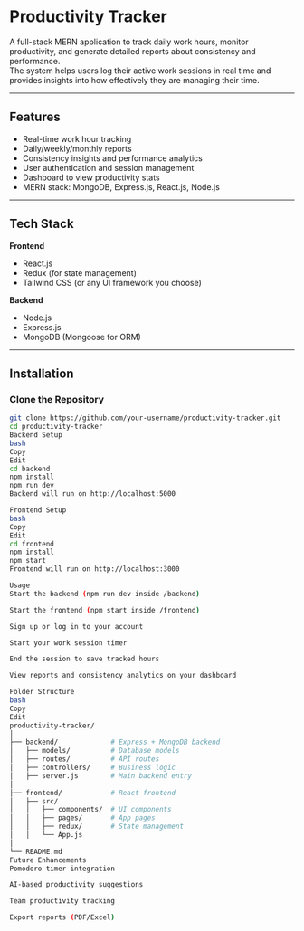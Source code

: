 # Productivity Tracker

A full-stack MERN application to track daily work hours, monitor productivity, and generate detailed reports about consistency and performance.  
The system helps users log their active work sessions in real time and provides insights into how effectively they are managing their time.

---

## Features

- Real-time work hour tracking
- Daily/weekly/monthly reports
- Consistency insights and performance analytics
- User authentication and session management
- Dashboard to view productivity stats
- MERN stack: MongoDB, Express.js, React.js, Node.js

---

## Tech Stack

**Frontend**  
- React.js  
- Redux (for state management)  
- Tailwind CSS (or any UI framework you choose)

**Backend**  
- Node.js  
- Express.js  
- MongoDB (Mongoose for ORM)

---

## Installation

### Clone the Repository
```bash
git clone https://github.com/your-username/productivity-tracker.git
cd productivity-tracker
Backend Setup
bash
Copy
Edit
cd backend
npm install
npm run dev
Backend will run on http://localhost:5000

Frontend Setup
bash
Copy
Edit
cd frontend
npm install
npm start
Frontend will run on http://localhost:3000

Usage
Start the backend (npm run dev inside /backend)

Start the frontend (npm start inside /frontend)

Sign up or log in to your account

Start your work session timer

End the session to save tracked hours

View reports and consistency analytics on your dashboard

Folder Structure
bash
Copy
Edit
productivity-tracker/
│
├── backend/             # Express + MongoDB backend
│   ├── models/          # Database models
│   ├── routes/          # API routes
│   ├── controllers/     # Business logic
│   ├── server.js        # Main backend entry
│
├── frontend/            # React frontend
│   ├── src/
│   │   ├── components/  # UI components
│   │   ├── pages/       # App pages
│   │   ├── redux/       # State management
│   │   └── App.js
│
└── README.md
Future Enhancements
Pomodoro timer integration

AI-based productivity suggestions

Team productivity tracking

Export reports (PDF/Excel)